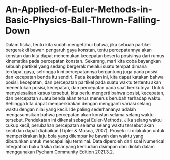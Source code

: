 # An-Applied-of-Euler-Methods-in-Basic-Physics-Ball-Thrown-Falling-Down
Dalam fisika, tentu kita sudah mengetahui bahwa, jika sebuah partikel bergerak di bawah pengaruh gaya konstan, tentu percepatannya akan konstan dan kita dapat menemukan kecepatan beserta posisinya dari rumus kinematika pada percepatan konstan. Sekarang, mari kita coba bayangkan sebuah partikel yang sedang bergerak melalui suatu tempat dimana terdapat gaya, sehingga kini percepatannya bergantung juga pada posisi dan kecepatan benda itu sendiri. Pada keadan ini, kita dapat katakan bahwa posisi, kecepatan, dan percepatan partikel pada suatu waktu tertentu akan menentukan posisi, kecepatan, dan percepatan pada saat berikutnya.  Untuk menyelesaikan kasus tersebut, kita perlu mengerti bahwa posisi, kecepatan, dan percepatan suatu benda akan terus menerus berubah terhadap waktu. Sehingga kita dapat memperkirakan dengan mengganti variasi selang waktu dengan nilai yang kecil. Ide paling sederhananya adalah mengasumsikan bahwa percepatan akan konstan selama selang waktu tersebut. Pendekatan ini dikenal sebagai Euler-Methods. Jika selang waktu cukup kecil, perubahan percepatan selama selang waktu tersebut akan kecil dan dapat diabaikan (Tipler &amp; Mosca, 2007). Proyek ini dilakukan untuk memperkirakan laju bola yang dilempar ke bawah dan waktu yang dibutuhkan untuk mencapai laju terminal. Data diperoleh dari soal Numerical Integration buku fisika dasar yang kemudian disimpan dan diolah dalam menggunakan Pycham Community Edition 2021.3.2.
